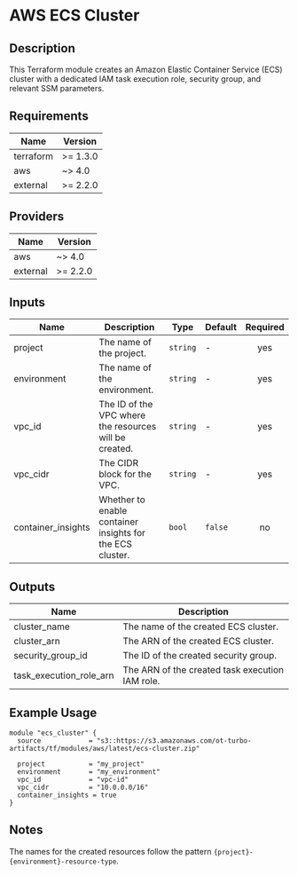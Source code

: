 # AWS ECS Cluster

## Description

This Terraform module creates an Amazon Elastic Container Service (ECS) cluster with a dedicated IAM task execution role, security group, and relevant SSM parameters.

## Requirements

| Name | Version |
|------|---------|
| terraform | >= 1.3.0 |
| aws | ~> 4.0 |
| external | >= 2.2.0 |

## Providers

| Name | Version |
|------|---------|
| aws | ~> 4.0 |
| external | >= 2.2.0 |

## Inputs

| Name | Description | Type | Default | Required |
|------|-------------|------|---------|:--------:|
| project | The name of the project. | `string` | - | yes |
| environment | The name of the environment. | `string` | - | yes |
| vpc_id | The ID of the VPC where the resources will be created. | `string` | - | yes |
| vpc_cidr | The CIDR block for the VPC. | `string` | - | yes |
| container_insights | Whether to enable container insights for the ECS cluster. | `bool` | `false` | no |

## Outputs

| Name | Description |
|------|-------------|
| cluster_name | The name of the created ECS cluster. |
| cluster_arn | The ARN of the created ECS cluster. |
| security_group_id | The ID of the created security group. |
| task_execution_role_arn | The ARN of the created task execution IAM role. |

## Example Usage

```hcl
module "ecs_cluster" {
  source            = "s3::https://s3.amazonaws.com/ot-turbo-artifacts/tf/modules/aws/latest/ecs-cluster.zip"

  project           = "my_project"
  environment       = "my_environment"
  vpc_id            = "vpc-id"
  vpc_cidr          = "10.0.0.0/16"
  container_insights = true
}
```

## Notes

The names for the created resources follow the pattern `{project}-{environment}-resource-type`.
